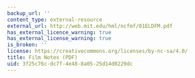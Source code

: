 ```yaml
---
backup_url: ''
content_type: external-resource
external_url: http://web.mit.edu/hml/ncfmf/01ELDFM.pdf
has_external_licence_warning: true
has_external_license_warning: true
is_broken: ''
license: https://creativecommons.org/licenses/by-nc-sa/4.0/
title: Film Notes (PDF)
uid: 3f25c76c-dc7f-4e48-8a05-25d14d0229dc
---
```

